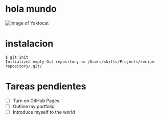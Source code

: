 # hola mundo
![Image of Yaktocat](https://octodex.github.com/images/yaktocat.png)

# instalacion

```
$ git init
Initialized empty Git repository in /Users/skills/Projects/recipe-repository/.git/
```
# Tareas pendientes

- [ ] Turn on GitHub Pages
- [ ] Outline my portfolio
- [ ] Introduce myself to the world
